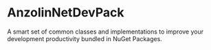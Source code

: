 # AnzolinNetDevPack
A smart set of common classes and implementations to improve your development productivity bundled in NuGet Packages.

